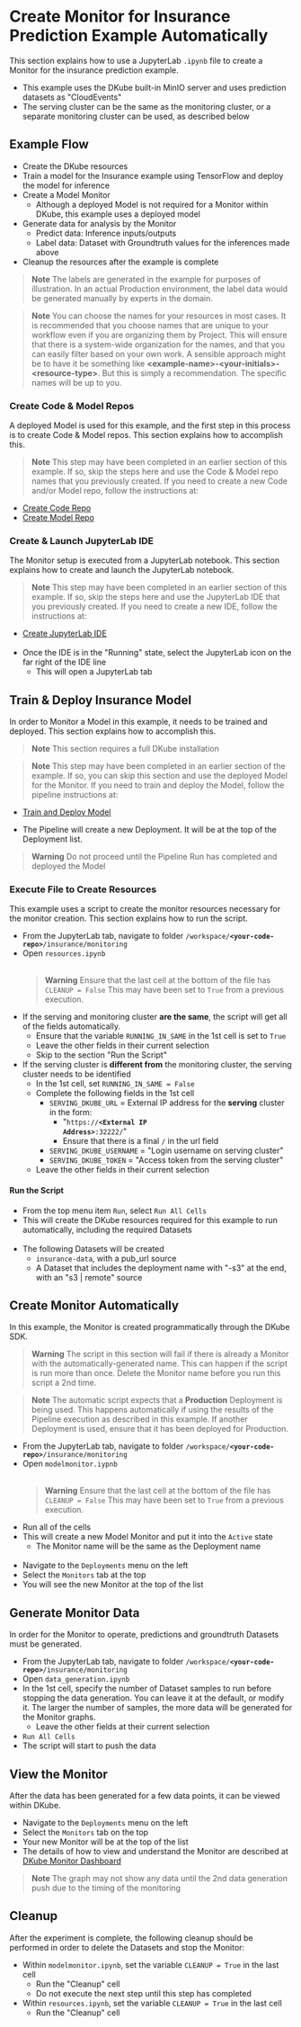 # Create Monitor for Insurance Prediction Example Automatically

 This section explains how to use a JupyterLab `.ipynb` file to create a Monitor for the insurance prediction example.

 - This example uses the DKube built-in MinIO server and uses prediction datasets as "CloudEvents"
 - The serving cluster can be the same as the monitoring cluster, or a separate monitoring cluster can be used, as described below

## Example Flow
 - Create the DKube resources
 - Train a model for the Insurance example using TensorFlow and deploy the model for inference
 - Create a Model Monitor
   - Although a deployed Model is not required for a Monitor within DKube, this example uses a deployed model
 - Generate data for analysis by the Monitor
   - Predict data: Inference inputs/outputs
   - Label data:  Dataset with Groundtruth values for the inferences made above
 - Cleanup the resources after the example is complete

 > **Note** The labels are generated in the example for purposes of illustration.  In an actual Production environment, the label data would be generated manually by experts in the domain.

> **Note** You can choose the names for your resources in most cases.  It is recommended that you choose names that are unique to your workflow even if you are organizing them by Project.  This will ensure that there is a system-wide organization for the names, and that you can easily filter based on your own work.  A sensible approach might be to have it be something like **\<example-name\>-\<your-initials\>-\<resource-type\>**.  But this is simply a recommendation.  The specific names will be up to you.

### Create Code & Model Repos
 
 A deployed Model is used for this example, and the first step in this process is to create Code & Model repos.  This section explains how to accomplish this.

 > **Note** This step may have been completed in an earlier section of this example.  If so, skip the steps here and use the Code & Model repo names that you previously created.  If you need to create a new Code and/or Model repo, follow the instructions at:
 - [Create Code Repo](../readme.md#create-project)
 - [Create Model Repo](../readme.md#create-model-repo)

### Create & Launch JupyterLab IDE

 The Monitor setup is executed from a JupyterLab notebook.  This section explains how to create and launch the JupyterLab notebook.

 > **Note** This step may have been completed in an earlier section of this example.  If so, skip the steps here and use the JupyterLab IDE that you previously created.  If you need to create a new IDE, follow the instructions at:
 - [Create JupyterLab IDE](../readme.md#create-jupyterlab-ide) <br><br>
 - Once the IDE is in the "Running" state, select the JupyterLab icon on the far right of the IDE line
   - This will open a JupyterLab tab

## Train & Deploy Insurance Model
 
 In order to Monitor a Model in this example, it needs to be trained and deployed.  This section explains how to accomplish this.
 > **Note** This section requires a full DKube installation

 > **Note** This step may have been completed in an earlier section of the example.  If so, you can skip this section and use the deployed Model for the Monitor.  If you need to train and deploy the Model, follow the pipeline instructions at:
 - [Train and Deploy Model](../readme.md#create-kubeflow-pipeline)

 - The Pipeline will create a new Deployment.  It will be at the top of the Deployment list.
 
 > **Warning** Do not proceed until the Pipeline Run has completed and deployed the Model
 
### Execute File to Create Resources

 This example uses a script to create the monitor resources necessary for the monitor creation.  This section explains how to run the script.
 
 - From the JupyterLab tab, navigate to folder <code>/workspace/**\<your-code-repo\>**/insurance/monitoring</code>
 - Open `resources.ipynb` <br><br>
   > **Warning** Ensure that the last cell at the bottom of the file has `CLEANUP = False`  This may have been set to `True` from a previous execution.
 - If the serving and monitoring cluster **are the same**, the script will get all of the fields automatically.
   - Ensure that the variable `RUNNING_IN_SAME` in the 1st cell is set to `True`
   - Leave the other fields in their current selection
   - Skip to the section "Run the Script"
 - If the serving cluster is **different from** the monitoring cluster, the serving cluster needs to be identified
   - In the 1st cell, set `RUNNING_IN_SAME = False`
   - Complete the following fields in the 1st cell
     - `SERVING_DKUBE_URL` = External IP address for the **serving** cluster in the form:
       - "<code>https://**\<External IP Address\>**:32222/</code>"
       - Ensure that there is a final `/` in the url field
     - `SERVING_DKUBE_USERNAME` = "Login username on serving cluster"
     - `SERVING_DKUBE_TOKEN` = "Access token from the serving cluster"
   - Leave the other fields in their current selection
 #### Run the Script
 - From the top menu item `Run`, select `Run All Cells`
 - This will create the DKube resources required for this example to run automatically, including the required Datasets <br><br>
 - The following Datasets will be created
   - `insurance-data`, with a pub_url source
   - A Dataset that includes the deployment name with "-s3" at the end, with an "s3 | remote" source

## Create Monitor Automatically

 In this example, the Monitor is created programmatically through the DKube SDK. 
 
 > **Warning** The script in this section will fail if there is already a Monitor with the automatically-generated name.  This can happen if the script is run more than once.  Delete the Monitor name before you run this script a 2nd time.
 
 > **Note** The automatic script expects that a **Production** Deployment is being used.  This happens automatically if using the results of the Pipeline execution as described in this example.  If another Deployment is used, ensure that it has been deployed for Production.

 - From the JupyterLab tab, navigate to folder <code>/workspace/**\<your-code-repo\>**/insurance/monitoring</code>
 - Open `modelmonitor.iypnb` <br><br>
   > **Warning** Ensure that the last cell at the bottom of the file has `CLEANUP = False`  This may have been set to `True` from a previous execution.
  - Run all of the cells
 - This will create a new Model Monitor and put it into the `Active` state
   - The Monitor name will be the same as the Deployment name <br><br>
 - Navigate to the `Deployments` menu on the left
 - Select the `Monitors` tab at the top
 - You will see the new Monitor at the top of the list

## Generate Monitor Data

 In order for the Monitor to operate, predictions and groundtruth Datasets must be generated. 
 
 - From the JupyterLab tab, navigate to folder <code>/workspace/**\<your-code-repo\>**/insurance/monitoring</code>
 - Open `data_generation.ipynb`
 - In the 1st cell, specify the number of Dataset samples to run before stopping the data generation.  You can leave it at the default, or modify it.  The larger the number of samples, the more data will be generated for the Monitor graphs.
   - Leave the other fields at their current selection
 - `Run All Cells`
 - The script will start to push the data

## View the Monitor

 After the data has been generated for a few data points, it can be viewed within DKube.
 
 - Navigate to the `Deployments` menu on the left
 - Select the `Monitors` tab on the top
 - Your new Monitor will be at the top of the list
 - The details of how to view and understand the Monitor are described at [DKube Monitor Dashboard](https://dkube.io/monitor/monitor3_x/Monitor_Workflow.html#monitor-dashboard)
 > **Note** The graph may not show any data until the 2nd data generation push due to the timing of the monitoring

## Cleanup
 After the experiment is complete, the following cleanup should be performed in order to delete the Datasets and stop the Monitor:
 
 - Within `modelmonitor.ipynb`, set the variable `CLEANUP = True` in the last cell
   - Run the "Cleanup" cell
   - Do not execute the next step until this step has completed
 - Within `resources.ipynb`, set the variable `CLEANUP = True` in the last cell
   - Run the "Cleanup" cell


